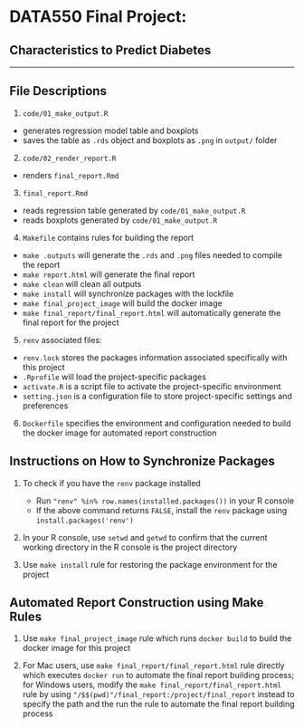# DATA550 Final Project:
## Characteristics to Predict Diabetes 

------------------------------------------------------------------------

## File Descriptions

1. `code/01_make_output.R`
  - generates regression model table and boxplots
  - saves the table as `.rds` object and boxplots as `.png` in `output/` folder

2. `code/02_render_report.R`
  - renders `final_report.Rmd`

3. `final_report.Rmd`
  - reads regression table generated by `code/01_make_output.R`
  - reads boxplots generated by `code/01_make_output.R`

4. `Makefile` contains rules for building the report
  - `make .outputs` will generate the `.rds` and `.png` files needed to compile the report
  - `make report.html` will generate the final report
  - `make clean` will clean all outputs
  - `make install` will synchronize packages with the lockfile
  - `make final_project_image` will build the docker image
  - `make final_report/final_report.html` will automatically generate the final report for the project

5. `renv` associated files:
  - `renv.lock` stores the packages information associated specifically with this project
  - `.Rprofile` will load the project-specific packages
  - `activate.R` is a script file to activate the project-specific environment
  - `setting.json` is a configuration file to store project-specific settings and preferences

6. `Dockerfile` specifies the environment and configuration needed to build the docker image for automated report construction

## Instructions on How to Synchronize Packages
1. To check if you have the `renv` package installed
	- Run `"renv" %in% row.names(installed.packages())` in your R console
	- If the above command returns `FALSE`, install the `renv` package using `install.packages('renv')`
	
2. In your R console, use `setwd` and `getwd` to confirm that the current working directory in the R console is the project directory

3. Use `make install` rule for restoring the package environment for the project

## Automated Report Construction using Make Rules
1. Use `make final_project_image` rule which runs `docker build` to build the docker image for this project

2. For Mac users, use `make final_report/final_report.html` rule directly which executes `docker run` to automate the final report building process; for Windows users, modify the `make final_report/final_report.html` rule by using `"/$$(pwd)"/final_report:/project/final_report` instead to specify the path and the run the rule to automate the final report building process

